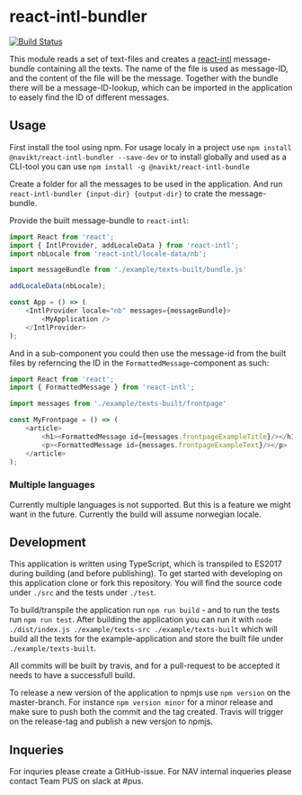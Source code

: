 # react-intl-bundler

[![Build Status](https://travis-ci.org/navikt/react-intl-bundler.svg?branch=master)](https://travis-ci.org/navikt/react-intl-bundler)

This module reads a set of text-files and creates a [react-intl](https://github.com/yahoo/react-intl) 
message-bundle containing all the texts. The name of the file is used as message-ID, and the content
of the file will be the message. Together with the bundle there will be a message-ID-lookup, which can be imported
in the application to easely find the ID of different messages.

## Usage

First install the tool using npm. For usage localy in a project use `npm install @navikt/react-intl-bundler --save-dev`
or to install globally and used as a CLI-tool you can use `npm install -g @navikt/react-intl-bundle`

Create a folder for all the messages to be used in the application. And run 
`react-intl-bundler {input-dir} {output-dir}` to crate the message-bundle.

Provide the built message-bundle to `react-intl`:

```typescript jsx
import React from 'react';
import { IntlProvider, addLocaleData } from 'react-intl';
import nbLocale from 'react-intl/locale-data/nb';

import messageBundle from './example/texts-built/bundle.js'

addLocaleData(nbLocale);

const App = () => (
    <IntlProvider locale="nb" messages={messageBundle}>
        <MyApplication />
    </IntlProvider>
);
```

And in a sub-component you could then use the message-id from the built files by referncing the ID in the
`FormattedMessage`-component as such:

```typescript jsx
import React from 'react';
import { FormattedMessage } from 'react-intl';

import messages from './example/texts-built/frontpage'

const MyFrontpage = () => (
    <article>
        <h1><FormattedMessage id={messages.frontpageExampleTitle}/></h1>
        <p><FormattedMessage id={messages.frontpageExampleText}/></p>
    </article>
);
```

### Multiple languages

Currently multiple languages is not supported. But this is a feature we might want in the future. Currently the  build
will assume norwegian locale. 


## Development

This application is written using TypeScript, which is transpiled to ES2017 during building (and before publishing).
To get started with developing on this application clone or fork this repository. You will find the source code
under `./src` and the tests under `./test`. 

To build/transpile the application run `npm run build` - and to run the tests run `npm run test`. After building the
application you can run it with `node ./dist/index.js ./example/texts-src ./example/texts-built` which will build
all the texts for the example-application and store the built file under `./example/texts-built`.

All commits will be built by travis, and for a pull-request to be accepted it needs to have a successfull build.

To release a new version of the application to npmjs use `npm version` on the master-branch. For instance
`npm version minor` for a minor release and make sure to push both the commit and the tag created. Travis
will trigger on the release-tag and publish a new versjon to npmjs.

## Inqueries

For inquries please create a GitHub-issue. For NAV internal inqueries please contact Team PUS on slack at #pus.